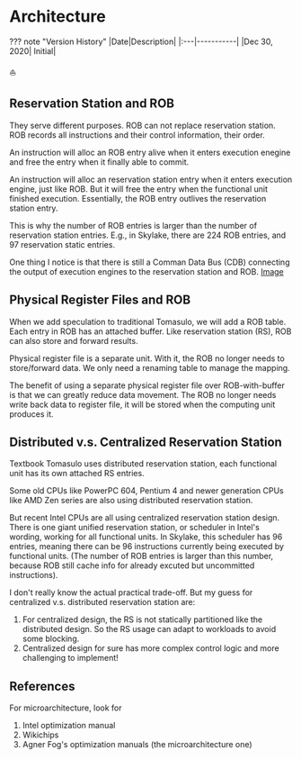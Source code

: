 # Architecture

??? note "Version History"
	|Date|Description|
	|:---|-----------|
	|Dec 30, 2020| Initial|

:boat:

## Reservation Station and ROB

They serve different purposes. ROB can not replace reservation station.
ROB records all instructions and their control information, their order.

An instruction will alloc an ROB entry alive when it enters execution enegine
and free the entry when it finally able to commit.

An instruction will alloc an reservation station entry when it enters execution
engine, just like ROB. But it will free the entry when the functional unit
finished execution. Essentially, the ROB entry outlives the reservation station entry.

This is why the number of ROB entries is larger than the number of reservation
station entries. E.g., in Skylake, there are 224 ROB entries, and 97 reservation
static entries.

One thing I notice is that there is still a Comman Data Bus (CDB)
connecting the output of execution engines to the reservation station
and ROB. [Image](https://en.wikichip.org/wiki/File:skylake_block_diagram.svg)

## Physical Register Files and ROB

When we add speculation to traditional Tomasulo,
we will add a ROB table. Each entry in ROB
has an attached buffer. Like reservation station (RS),
ROB can also store and forward results.

Physical register file is a separate unit.
With it, the ROB no longer needs to store/forward data.
We only need a renaming table to manage the mapping.

The benefit of using a separate physical register file
over ROB-with-buffer is that we can greatly reduce data movement.
The ROB no longer needs write back data to register file, it
will be stored when the computing unit produces it.

## Distributed v.s. Centralized Reservation Station

Textbook Tomasulo uses distributed reservation station,
each functional unit has its own attached RS entries.

Some old CPUs like PowerPC 604, Pentium 4 and newer generation CPUs like AMD Zen series are also using distributed reservation station.

But recent Intel CPUs are all using centralized reservation station design.
There is one giant unified reservation station, or scheduler in Intel's wording,
working for all functional units. In Skylake, this scheduler has 96 entries, meaning there can be 96 instructions currently being executed by functional units. (The number of ROB entries is larger than this number, because ROB still cache info for already excuted but uncommitted instructions).

I don't really know the actual practical trade-off.
But my guess for centralized v.s. distributed reservation station are:

1. For centralized design, the RS is not statically partitioned like the
distributed design. So the RS usage can adapt to workloads to avoid some blocking.
2. Centralized design for sure has more complex control logic and more challenging
to implement!

## References

For microarchitecture, look for

1. Intel optimization manual
2. Wikichips
3. Agner Fog's optimization manuals (the microarchitecture one)
